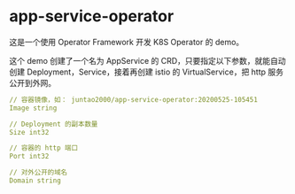 # app-service-operator

这是一个使用 Operator Framework 开发 K8S Operator 的 demo。

这个 demo 创建了一个名为 AppService 的 CRD，只要指定以下参数，就能自动创建 Deployment，Service，接着再创建 istio 的 VirtualService，把 http 服务公开到外网。

```yaml
// 容器镜像，如： juntao2000/app-service-operator:20200525-105451
Image string

// Deployment 的副本数量
Size int32

// 容器的 http 端口
Port int32

// 对外公开的域名
Domain string
```
